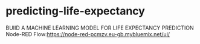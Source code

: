 # predicting-life-expectancy
 BUIID A MACHINE LEARNING MODEL FOR LIFE EXPECTANCY PREDICTION
 Node-RED Flow:https://node-red-pcmzv.eu-gb.mybluemix.net/ui/

